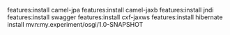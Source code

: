 features:install camel-jpa
features:install camel-jaxb
features:install jndi
features:install swagger
features:install cxf-jaxws
features:install hibernate
install mvn:my.experiment/osgi/1.0-SNAPSHOT